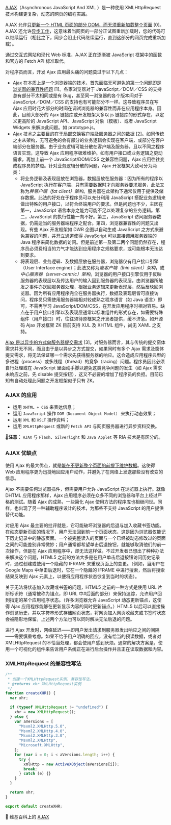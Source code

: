[AJAX](https://developer.mozilla.org/zh-CN/docs/Glossary/AJAX)（Asynchronous JavaScript And XML ）是一种使用 XMLHttpRequest 技术构建更复杂，动态的网页的编程实践。

AJAX 允许<u>只更新一个 HTML 页面的部分 DOM，而无须重新加载整个页面</u> [0]。AJAX 还允许<u>异步工作</u>，这意味着当网页的一部分正试图重新加载时，您的代码可以继续运行（相比之下，同步会阻止代码继续运行，直到这部分的网页完成重新加载）。

通过交互式网站和现代 Web 标准，AJAX 正在逐渐被 JavaScript 框架中的函数和官方的 Fetch API 标准取代。

对程序员而言，开发 Ajax 应用最头痛的问题莫过于以下几点：

- Ajax 在本质上是一个浏览器端的技术，首先面临无可避免的<u>第一个问题即是浏览器的兼容性问题</u> [1]。各家浏览器对于 JavaScript／DOM／CSS 的支持总有部分不太相同或是有 Bug，甚至同一浏览器的各个版本间对于 JavaScript／DOM／CSS 的支持也有可能部分不一样。这导致程序员在写 Ajax 应用时花大部分的时间在调试浏览器的兼容性而非在应用程序本身。因此，目前大部分的 Ajax 链接库或开发框架大多以 js 链接库的形式存在，以定义更高阶的 JavaScript API、JavaScript 对象（模板）、或者 JavaScript Widgets 来解决此问题。如 prototype.js。
- Ajax 技术之<u>主要目的在于局部交换客户端及服务器之间的数据</u> [2]。如同传统之主从架构，无可避免的会有部分的业务逻辑会实现在客户端，或部分在客户端部分在服务器。由于业务逻辑可能分散在客户端及服务器，且以不同之程序语言实现，这导致 Ajax 应用程序极难维护。如有用户接口或业务逻辑之更动需求，再加上前一个 JavaScript/DOM/CSS 之兼容性问题，Ajax 应用往往变成程序员的梦魇。针对业务逻辑分散的问题，Ajax 开发框架大致可分为两类：
  - 将业务逻辑及表现层放在浏览器，数据层放在服务器：因为所有的程序以 JavaScript 执行在客户端，只有需要数据时才向服务器要求服务，此法又称为*胖客户端（fat client）架构*。服务器在此架构下通常仅用于提供及储存数据。此法的好处在于程序员可以充分利用 JavaScript 搭配业务逻辑来做出特殊的用户接口，以符合终端用户的要求。但是问题也不少，主因在第一，JavaScript 语言本身之能力可能不足以处理复杂的业务逻辑。第二，JavaScript 的执行性能一向不好。第三，JavaScript 访问服务器数据，仍需适当的服务器端程序之配合。第四，浏览器兼容性的问题又出现。有些 Ajax 开发框架如 DWR 企图以自动生成 JavaScript 之方式来避免兼容的问题，并开立通道使得 JavaScript 可以直接调用服务器端的 Java 程序来简化数据的访问。但是前述第一及第二两个问题仍然存在，程序员必须费相当的力气才能达到应用程序之规格要求，或可能根本无法达到要求。
  - 将表现层、业务逻辑、及数据层放在服务器，浏览器仅有用户接口引擎（User Interface engine）；此法又称为*瘦客户端（thin client）架构*，或*中心服务器（server-centric）架构*。浏览器的用户接口引擎仅用于反映服务器的表现层以及传达用户的输入回到服务器的表现层。由浏览器所触发之事件亦送回服务器处理，根据业务逻辑来更新表现层，然后反映回浏览器。因为所有应用程序完全在服务器执行，数据及表现层皆可直接访问，程序员只需使用服务器端相对较成熟之程序语言（如 Java 语言）即可，不需再学习 JavaScript/DOM/CSS，在开发应用程序时相对容易。缺点在于用户接口引擎以及表现层通常以标准组件的形式存在，如需要特殊组件（用户接口）时，往往须待原框架之开发者提供，缓不济急。如开源码 Ajax 开发框架 ZK 目前支持 XUL 及 XHTML 组件，尚无 XAML 之支持。

<u>Ajax 是以异步的方式向服务器提交需求</u> [3]。对服务器而言，其与传统的提交窗体需求并无不同，而且由于是以异步之方式提交，如果同时有多个 Ajax 需求及窗体提交需求，将无法保证哪一个需求先获得服务器的响应。这会造成应用程序典型的多进程（process）或多线程（thread）的竞争（racing）问题。程序员因此必须自行处理或在 JavaScript 里面动手脚以避免这类竞争问题的发生（如 Ajax 需求未响应之前，先 disable 提交按钮），这又不必要的增加了程序员的负担。目前已知有自动处理此问题之开发框架似乎只有 ZK。

### AJAX 的应用

- 运用 `XHTML + CSS` 来表达信息；
- 运用 `JavaScript` 操作 `DOM（Document Object Model）` 来执行动态效果；
- 运用 `XML` 和 `XSLT` 操作资料；
- 运用 `XMLHttpRequest` 或新的 `Fetch API` 与网页服务器进行异步资料交换。

🌡**注意：** `AJAX` 与 `Flash`、`Silverlight` 和 `Java Applet` 等 RIA 技术是有区分的。

### AJAX 优缺点

使用 Ajax 的最大优点，就是<u>能在不更新整个页面的前提下维护数据</u>。这使得 Web 应用程序更为迅捷地回应用户动作，并避免了在网络上发送那些没有改变的信息。

Ajax 不需要任何浏览器插件，但需要用户允许 JavaScript 在浏览器上执行。就像 DHTML 应用程序那样，Ajax 应用程序必须在众多不同的浏览器和平台上经过严格的测试。随着 Ajax 的成熟，一些简化 Ajax 使用方法的程序库也相继问世。同样，也出现了另一种辅助程序设计的技术，为那些不支持 JavaScript 的用户提供替代功能。

对应用 Ajax 最主要的批评就是，它可能破坏浏览器的后退与加入收藏书签功能。在动态更新页面的情况下，用户无法回到前一个页面状态，这是因为浏览器仅能记下历史记录中的静态页面。一个被完整读入的页面与一个已经被动态修改过的页面之间的可能差别非常微妙；用户通常都希望单击后退按钮，就能够取消他们的前一次操作，但是在 Ajax 应用程序中，却无法这样做。不过开发者已想出了种种办法来解决这个问题，HTML5 之前的方法大多是在用户单击后退按钮访问历史记录时，通过创建或使用一个隐藏的 IFRAME 来重现页面上的变更。（例如，当用户在 Google Maps 中单击后退时，它在一个隐藏的 IFRAME 中进行搜索，然后将搜索结果反映到 Ajax 元素上，以便将应用程序状态恢复到当时的状态）。

关于无法将状态加入收藏或书签的问题，HTML5 之前的一种方式是使用 URL 片断标识符（通常被称为锚点，即 URL 中#后面的部分）来保持追踪，允许用户回到指定的某个应用程序状态。（许多浏览器允许 JavaScript 动态更新锚点，这使得 Ajax 应用程序能够在更新显示内容的同时更新锚点。）HTML5 以后可以直接操作浏览历史，并以字符串形式存储网页状态，将网页加入网页收藏夹或书签时状态会被隐形地保留。上述两个方法也可以同时解决无法后退的问题。

进行 Ajax 开发时，网络延迟——即用户发出请求到服务器发出响应之间的间隔——需要慎重考虑。如果不给予用户明确的回应，没有恰当的预读数据，或者对 XMLHttpRequest 的不恰当处理，都会使用户感到厌烦。通常的解决方案是，使用一个可视化的组件来告诉用户系统正在进行后台操作并且正在读取数据和内容。

### XMLHttpRequest 的兼容性写法

```js
/**
 * 创建一个XMLHttpRequest实例，兼容性写法。
 * @returns xhr XMLHttpRequest实例
 */
function createXHR() {
  var xhr;

  if (typeof XMLHttpRequest != "undefined") {
    xhr = new XMLHttpRequest();
  } else {
    var aVersions = [
      "Msxml2.XMLHttp.5.0",
      "Msxml2.XMLHttp.4.0",
      "Msxml2.XMLHttp.3.0",
      "Msxml2.XMLHttp",
      "Microsoft.XMLHttp",
    ];
    for (var i = 0; i < aVersions.length; i++) {
      try {
        xmlHttp = new ActiveXObject(aVersions[i]);
        break;
      } catch (e) {}
    }
  }

  return xhr;
}

export default createXHR;
```

🔗 维基百科上的 [AJAX](https://zh.wikipedia.org/wiki/AJAX)
